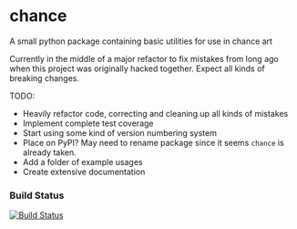 # chance
A small python package containing basic utilities for use in chance art

Currently in the middle of a major refactor to fix mistakes from long ago when this project was originally hacked together. Expect all kinds of breaking changes.

TODO:
* Heavily refactor code, correcting and cleaning up all kinds of mistakes
* Implement complete test coverage
* Start using some kind of version numbering system
* Place on PyPI? May need to rename package since it seems `chance` is already taken.
* Add a folder of example usages
* Create extensive documentation

### Build Status
[![Build Status](https://travis-ci.org/ajyoon/chance.svg?branch=master)](https://travis-ci.org/ajyoon/chance)
